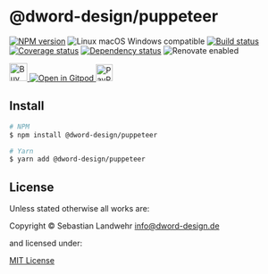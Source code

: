 <!-- TITLE/ -->
# @dword-design/puppeteer
<!-- /TITLE -->

<!-- BADGES/ -->
[![NPM version](https://img.shields.io/npm/v/@dword-design/puppeteer.svg)](https://npmjs.org/package/@dword-design/puppeteer)
![Linux macOS Windows compatible](https://img.shields.io/badge/os-linux%20%7C%C2%A0macos%20%7C%C2%A0windows-blue)
[![Build status](https://img.shields.io/github/workflow/status/dword-design/puppeteer/build)](https://github.com/dword-design/puppeteer/actions)
[![Coverage status](https://img.shields.io/coveralls/dword-design/puppeteer)](https://coveralls.io/github/dword-design/puppeteer)
[![Dependency status](https://img.shields.io/david/dword-design/puppeteer)](https://david-dm.org/dword-design/puppeteer)
![Renovate enabled](https://img.shields.io/badge/renovate-enabled-brightgreen)

<a href="https://www.buymeacoffee.com/dword">
  <img
    src="https://www.buymeacoffee.com/assets/img/guidelines/download-assets-sm-2.svg"
    alt="Buy Me a Coffee"
    height="32"
  >
</a><a href="https://gitpod.io/#https://github.com/dword-design/puppeteer">
  <img src="https://gitpod.io/button/open-in-gitpod.svg" alt="Open in Gitpod">
</a>
<a href="https://paypal.me/SebastianLandwehr">
  <img
    src="https://upload.wikimedia.org/wikipedia/commons/b/b5/PayPal.svg"
    alt="PayPal"
    height="30"
  >
</a>
<!-- /BADGES -->

<!-- DESCRIPTION/ -->

<!-- /DESCRIPTION -->

<!-- INSTALL/ -->
## Install

```bash
# NPM
$ npm install @dword-design/puppeteer

# Yarn
$ yarn add @dword-design/puppeteer
```
<!-- /INSTALL -->

<!-- LICENSE/ -->
## License

Unless stated otherwise all works are:

Copyright &copy; Sebastian Landwehr <info@dword-design.de>

and licensed under:

[MIT License](https://opensource.org/licenses/MIT)
<!-- /LICENSE -->
